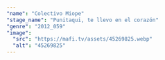 ```yaml
---
"name": "Colectivo Miope"
"stage_name": "Punitaqui, te llevo en el corazón"
"genre": "2012_059"
"image":
  "src": "https://mafi.tv/assets/45269825.webp"
  "alt": "45269825"
---
```

